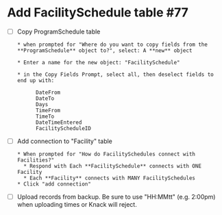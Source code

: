 # Add FacilitySchedule table #77

- [ ] Copy ProgramSchedule table

      * when prompted for "Where do you want to copy fields from the **ProgramSchedule** object to?", select: A **new** object

      * Enter a name for the new object: "FacilitySchedule"

      * in the Copy Fields Prompt, select all, then deselect fields to end up with:

            DateFrom
            DateTo
            Days
            TimeFrom
            TimeTo
            DateTimeEntered
            FacilityScheduleID

- [ ] Add connection to "Facility" table

      * When prompted for "How do FacilitySchedules connect with Facilities?"
        * Respond with Each **FacilitySchedule** connects with ONE Facility
        * Each **Facility** connects with MANY FacilitySchedules
      * Click "add connection"

- [ ] Upload records from backup. Be sure to use "HH:MMtt" (e.g. 2:00pm) when uploading times or Knack will reject.

